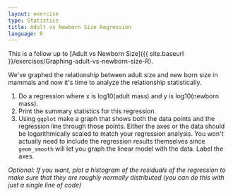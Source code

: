 ```yaml
---
layout: exercise
type: Statistics
title: Adult vs Newborn Size Regression
language: R
---
```


This is a follow up to [Adult vs Newborn Size]({{ site.baseurl }}/exercises/Graphing-adult-vs-newborn-size-R).

We've graphed the relationship between adult size and new born size in
mammals and now it's time to analyze the relationship statistically.

1.  Do a regression where x is log10(adult mass) and y is log10(newborn mass).
2.  Print the summary statistics for this regression.
3.  Using `ggplot` make a graph that shows both the data points and the
    regression line through those points. Either the axes or the data should be
    logarithmically scaled to match your regression analysis. You won't actually
    need to include the regression results themselves since `geom_smooth` will
    let you graph the linear model with the data. Label the axes.

*Optional: If you want, plot a histogram of the residuals of the regression to
make sure that they are roughly normally distributed (you can do this with just
a single line of code)*
